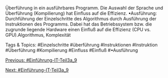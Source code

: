 Überführung in ein ausführbares Programm. Die Auswahl der Sprache und Überführung (Kompilierung) hat 
Einfluss auf die Effizienz.
•Ausführung: Durchführung der Einzelschritte des Algorithmus durch Ausführung der Instruktionen des 
Programms. Dabei hat das Betriebssystem bzw. die zugrunde liegende Hardware einen Einfluß auf die Effizienz 
(CPU vs. GPU).Algorithmus, Komplexität

   Tags & Topics:
   #Einzelschritte
   #überführung
   #Instruktionen
   #Instruktion
   #Überführung
   #Kompilierung
   #Einfluss
   #Einfluß
   #•Ausführung

[Previous: #Einführung-IT-Teil3a_9](Einführung-IT-Teil3a_9.md)

[Next: #Einführung-IT-Teil3a_9](Einführung-IT-Teil3a_9.md)